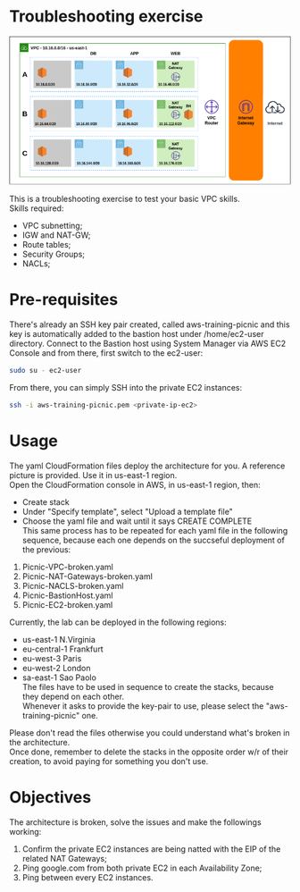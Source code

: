 # Troubleshooting exercise

![Architecture](https://github.com/silverMatt92/aws-training/raw/master/VPC/tshoot-exercise/tshoot-exercise.png)

This is a troubleshooting exercise to test your basic VPC skills.  
Skills required:  
- VPC subnetting;  
- IGW and NAT-GW;  
- Route tables;  
- Security Groups;  
- NACLs;  
  
# Pre-requisites
There's already an SSH key pair created, called aws-training-picnic and this key is automatically 
added to the bastion host under /home/ec2-user directory.
Connect to the Bastion host using System Manager via AWS EC2 Console and from there, first switch to the ec2-user:
```bash
sudo su - ec2-user
```
From there, you can simply SSH into the private EC2 instances:
```bash
ssh -i aws-training-picnic.pem <private-ip-ec2>
```

# Usage
The yaml CloudFormation files deploy the architecture for you. A reference picture is provided. Use it in us-east-1 region.  
Open the CloudFormation console in AWS, in us-east-1 region, then:
- Create stack  
- Under "Specify template", select "Upload a template file"  
- Choose the yaml file and wait until it says CREATE COMPLETE    
This same process has to be repeated for each yaml file in the following sequence, because each one depends on the succseful deployment of the previous:  
1. Picnic-VPC-broken.yaml
2. Picnic-NAT-Gateways-broken.yaml  
3. Picnic-NACLS-broken.yaml
4. Picnic-BastionHost.yaml  
5. Picnic-EC2-broken.yaml  

Currently, the lab can be deployed in the following regions:  
- us-east-1 N.Virginia
- eu-central-1 Frankfurt
- eu-west-3 Paris
- eu-west-2 London
- sa-east-1 Sao Paolo  
The files have to be used in sequence to create the stacks, because they depend on each other.  
Whenever it asks to provide the key-pair to use, please select the "aws-training-picnic" one.    

Please don't read the files otherwise you could understand what's broken in the architecture.  
Once done, remember to delete the stacks in the opposite order w/r of their creation, to avoid paying for something you don't use.

# Objectives
The architecture is broken, solve the issues and make the followings working:  
1. Confirm the private EC2 instances are being natted with the EIP of the related NAT Gateways;  
2. Ping google.com from both private EC2 in each Availability Zone;  
3. Ping between every EC2 instances.
